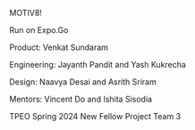 MOTIV8!

Run on Expo.Go

Product: Venkat Sundaram

Engineering: Jayanth Pandit and Yash Kukrecha

Design: Naavya Desai and Asrith Sriram

Mentors: Vincent Do and Ishita Sisodia

TPEO Spring 2024 New Fellow Project Team 3
